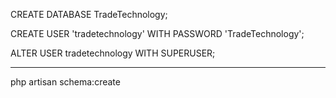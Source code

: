 CREATE DATABASE TradeTechnology;

CREATE USER 'tradetechnology' WITH PASSWORD 'TradeTechnology';

ALTER USER tradetechnology WITH SUPERUSER;

------------------------------------------------------------

php artisan schema:create
